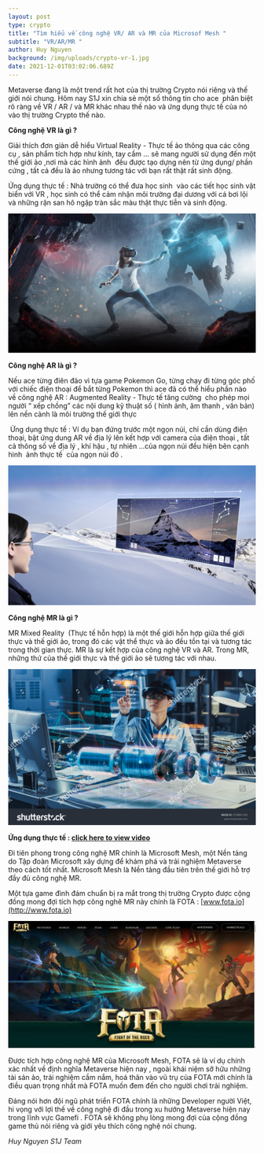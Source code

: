 ```yaml
---
layout: post
type: crypto
title: "Tìm hiểu về công nghệ VR/ AR và MR của Microsof Mesh "
subtitle: "VR/AR/MR "
author: Huy Nguyen
background: /img/uploads/crypto-vr-1.jpg
date: 2021-12-01T03:02:06.689Z
---
```

<!--StartFragment-->

Metaverse đang là một trend rất hot của thị trường Crypto nói riêng và thế giới nói chung. Hôm nay S1J xin chia sẻ một số thông tin cho ace  phân biệt rõ ràng về VR / AR / và MR khác nhau thế nào và ứng dụng thực tế của nó vào thị trường Crypto thế nào.

**Công nghệ VR là gì ?**

Giải thích đơn giản dễ hiểu Virtual Reality - Thực tế ảo thông qua các công cụ , sản phẩm tích hợp như kính, tay cầm … sẽ mang người sử dụng đến một thế giới ảo ,nơi mà các hình ảnh  đều được tạo dựng nên từ ứng dụng/ phần cứng , tất cả đều là ảo nhưng tương tác với bạn rất thật rất sinh động.

Ứng dụng thực tế : Nhà trường có thể đưa học sinh  vào các tiết học sinh vật biển với VR , học sinh có thể cảm nhận môi trường đại dương với cá bơi lội và những rặn san hô ngập tràn sắc màu thật thực tiễn và sinh động.

![](/img/uploads/crypto-vr-2.jpg)

**Công nghệ AR là gì ?**

Nếu ace từng điên đảo vì tựa game Pokemon Go, từng chạy đi từng góc phố với chiếc điện thoại để bắt từng Pokemon thì ace đã có thể hiểu phần nào về công nghệ AR : Augmented Reality - Thực tế tăng cường  cho phép mọi người “ xếp chồng” các nội dung kỹ thuật số ( hình ảnh, âm thanh , văn bản) lên nền cảnh là môi trường thế giới thực

 Ứng dụng thực tế : Ví dụ bạn đứng trước một ngọn núi, chỉ cần dùng điện thoại, bật ứng dung AR về địa lý lên kết hợp với camera của điện thoại , tất cả thông số về địa lý , khí hậu , tự nhiên ...của ngọn núi đều hiện bên cạnh hình  ảnh thực tế  của ngọn núi đó .

![](/img/uploads/crypto-vr-3.jpg)

**Công nghệ MR là gì ?**

MR Mixed Reality  (Thực tế hỗn hợp) là một thế giới hỗn hợp giữa thế giới thực và thế giới ảo, trong đó các vật thể thực và ảo đều tồn tại và tương tác trong thời gian thực. MR là sự kết hợp của công nghệ VR và AR. Trong MR, những thứ của thế giới thực và thế giới ảo sẽ tương tác với nhau. 

![](/img/uploads/crypto-vr-4.jpg)

**Ứng dụng thực tế : [click here to view video](https://www.youtube.com/watch?v=Jd2GK0qDtRg)**

Đi tiên phong trong công nghệ MR chính là Microsoft Mesh, một Nền tảng do Tập đoàn Microsoft xây dựng để khám phá và trải nghiệm Metaverse theo cách tốt nhất. Microsoft Mesh là Nền tảng đầu tiên trên thế giới hỗ trợ đầy đủ công nghệ MR.

Một tựa game đình đám chuẩn bị ra mắt trong thị trường Crypto được cộng đồng mong đợi tích hợp công nghê MR này chính là FOTA : [www.fota.io](http://www.fota.io)

![](/img/uploads/crypto-vr-5.jpg)

Được tích hợp công nghệ MR của Microsoft Mesh, FOTA sẽ là ví dụ chính xác nhất về định nghĩa Metaverse hiện nay , ngoài khái niệm sỡ hữu những tài sản ảo, trải nghiệm cầm nắm, hoá thân vào vũ trụ của FOTA mới chính là điều quan trọng nhất mà FOTA muốn đem đến cho người chơi trải nghiệm.

Đáng nói hơn đội ngũ phát triển FOTA chính là những Developer người Việt, hi vọng với lợi thế về công nghệ đi đầu trong xu hướng Metaverse hiện nay trong lĩnh vực Gamefi . FOTA sẽ không phụ lòng mong đợi của cộng đồng game thủ nói riêng và giới yêu thích công nghệ nói chung.

*Huy Nguyen S1J Team*

<!--EndFragment-->
